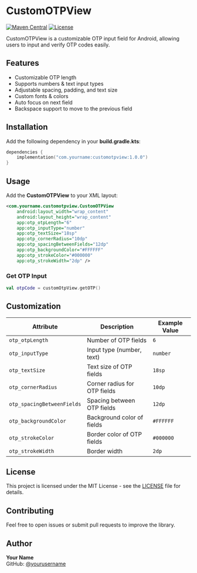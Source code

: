 # CustomOTPView

[![Maven Central](https://img.shields.io/maven-central/v/com.yourname/customotpview)](https://repo1.maven.org/maven2/com/yourname/customotpview/)
[![License](https://img.shields.io/badge/license-MIT-blue.svg)](https://opensource.org/licenses/MIT)

CustomOTPView is a customizable OTP input field for Android, allowing users to input and verify OTP codes easily.

## Features
- Customizable OTP length
- Supports numbers & text input types
- Adjustable spacing, padding, and text size
- Custom fonts & colors
- Auto focus on next field
- Backspace support to move to the previous field

## Installation

Add the following dependency in your **build.gradle.kts**:

```kotlin
dependencies {
    implementation("com.yourname:customotpview:1.0.0")
}
```

## Usage

Add the **CustomOTPView** to your XML layout:

```xml
<com.yourname.customotpview.CustomOTPView
    android:layout_width="wrap_content"
    android:layout_height="wrap_content"
    app:otp_otpLength="6"
    app:otp_inputType="number"
    app:otp_textSize="18sp"
    app:otp_cornerRadius="10dp"
    app:otp_spacingBetweenFields="12dp"
    app:otp_backgroundColor="#FFFFFF"
    app:otp_strokeColor="#000000"
    app:otp_strokeWidth="2dp" />
```

### Get OTP Input

```kotlin
val otpCode = customOtpView.getOTP()
```

## Customization

| Attribute                | Description                              | Example Value |
|--------------------------|------------------------------------------|--------------|
| `otp_otpLength`         | Number of OTP fields                    | `6`          |
| `otp_inputType`         | Input type (number, text)               | `number`     |
| `otp_textSize`          | Text size of OTP fields                 | `18sp`       |
| `otp_cornerRadius`      | Corner radius for OTP fields            | `10dp`       |
| `otp_spacingBetweenFields` | Spacing between OTP fields            | `12dp`       |
| `otp_backgroundColor`   | Background color of fields               | `#FFFFFF`    |
| `otp_strokeColor`       | Border color of OTP fields              | `#000000`    |
| `otp_strokeWidth`       | Border width                             | `2dp`        |

## License

This project is licensed under the MIT License - see the [LICENSE](LICENSE) file for details.

## Contributing

Feel free to open issues or submit pull requests to improve the library.

## Author
**Your Name**  
GitHub: [@yourusername](https://github.com/yourusername)

